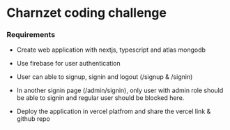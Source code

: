# Charnzet coding challenge 

### Requirements

- Create web application with nextjs, typescript and atlas mongodb

- Use firebase for user authentication

- User can able to signup, signin and logout (/signup & /signin)

- In another signin page (/admin/signin), only user with admin role should be able to signin and regular user should be blocked here.

- Deploy the application in vercel platfrom and share the vercel link & github repo
